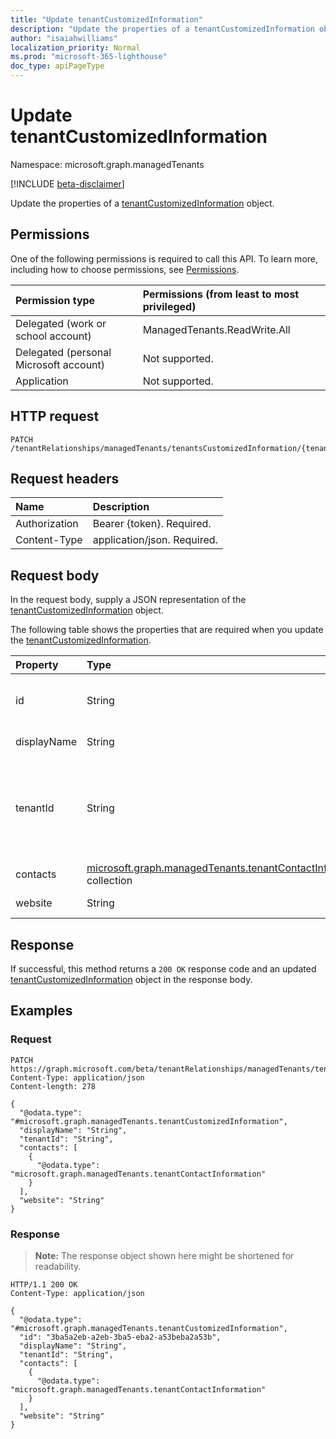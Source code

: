 ```yaml
---
title: "Update tenantCustomizedInformation"
description: "Update the properties of a tenantCustomizedInformation object."
author: "isaiahwilliams"
localization_priority: Normal
ms.prod: "microsoft-365-lighthouse"
doc_type: apiPageType
---
```


# Update tenantCustomizedInformation
Namespace: microsoft.graph.managedTenants

[!INCLUDE [beta-disclaimer](../../includes/beta-disclaimer.md)]

Update the properties of a [tenantCustomizedInformation](../resources/managedtenants-tenantcustomizedinformation.md) object.

## Permissions
One of the following permissions is required to call this API. To learn more, including how to choose permissions, see [Permissions](/graph/permissions-reference).

|Permission type|Permissions (from least to most privileged)|
|:---|:---|
|Delegated (work or school account)|ManagedTenants.ReadWrite.All|
|Delegated (personal Microsoft account)|Not supported.|
|Application|Not supported.|

## HTTP request

<!-- {
  "blockType": "ignored"
}
-->
``` http
PATCH /tenantRelationships/managedTenants/tenantsCustomizedInformation/{tenantCustomizedInformationId}
```

## Request headers
|Name|Description|
|:---|:---|
|Authorization|Bearer {token}. Required.|
|Content-Type|application/json. Required.|

## Request body
In the request body, supply a JSON representation of the [tenantCustomizedInformation](../resources/managedtenants-tenantcustomizedinformation.md) object.

The following table shows the properties that are required when you update the [tenantCustomizedInformation](../resources/managedtenants-tenantcustomizedinformation.md).

|Property|Type|Description|
|:---|:---|:---|
|id|String|**TODO: Add Description** Inherited from [entity](../resources/managedtenants-entity.md)|
|displayName|String|**TODO: Add Description**|
|tenantId|String|The Azure Active Directory tenant identifier for the managed tenant.|
|contacts|[microsoft.graph.managedTenants.tenantContactInformation](../resources/managedtenants-tenantcontactinformation.md) collection|**TODO: Add Description**|
|website|String|**TODO: Add Description**|



## Response

If successful, this method returns a `200 OK` response code and an updated [tenantCustomizedInformation](../resources/managedtenants-tenantcustomizedinformation.md) object in the response body.

## Examples

### Request
<!-- {
  "blockType": "request",
  "name": "update_tenantcustomizedinformation"
}
-->
``` http
PATCH https://graph.microsoft.com/beta/tenantRelationships/managedTenants/tenantsCustomizedInformation/{tenantCustomizedInformationId}
Content-Type: application/json
Content-length: 278

{
  "@odata.type": "#microsoft.graph.managedTenants.tenantCustomizedInformation",
  "displayName": "String",
  "tenantId": "String",
  "contacts": [
    {
      "@odata.type": "microsoft.graph.managedTenants.tenantContactInformation"
    }
  ],
  "website": "String"
}
```


### Response
>**Note:** The response object shown here might be shortened for readability.
<!-- {
  "blockType": "response",
  "truncated": true
}
-->
``` http
HTTP/1.1 200 OK
Content-Type: application/json

{
  "@odata.type": "#microsoft.graph.managedTenants.tenantCustomizedInformation",
  "id": "3ba5a2eb-a2eb-3ba5-eba2-a53beba2a53b",
  "displayName": "String",
  "tenantId": "String",
  "contacts": [
    {
      "@odata.type": "microsoft.graph.managedTenants.tenantContactInformation"
    }
  ],
  "website": "String"
}
```

